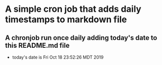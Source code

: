 A simple cron job that adds daily timestamps to markdown file
============================================================
## A chronjob run once daily adding today's date to this README.md file
* today's date is Fri Oct 18 23:52:26 MDT 2019
